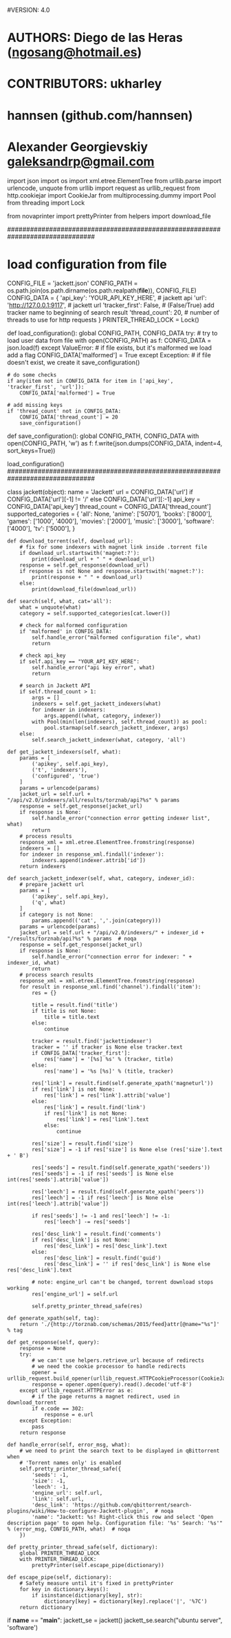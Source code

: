 #VERSION: 4.0
# AUTHORS: Diego de las Heras (ngosang@hotmail.es)
# CONTRIBUTORS: ukharley
#               hannsen (github.com/hannsen)
#               Alexander Georgievskiy <galeksandrp@gmail.com>

import json
import os
import xml.etree.ElementTree
from urllib.parse import urlencode, unquote
from urllib import request as urllib_request
from http.cookiejar import CookieJar
from multiprocessing.dummy import Pool
from threading import Lock

from novaprinter import prettyPrinter
from helpers import download_file


###############################################################################
# load configuration from file
CONFIG_FILE = 'jackett.json'
CONFIG_PATH = os.path.join(os.path.dirname(os.path.realpath(__file__)), CONFIG_FILE)
CONFIG_DATA = {
    'api_key': 'YOUR_API_KEY_HERE',  # jackett api
    'url': 'http://127.0.0.1:9117',  # jackett url
    'tracker_first': False,          # (False/True) add tracker name to beginning of search result
    'thread_count': 20,              # number of threads to use for http requests
}
PRINTER_THREAD_LOCK = Lock()


def load_configuration():
    global CONFIG_PATH, CONFIG_DATA
    try:
        # try to load user data from file
        with open(CONFIG_PATH) as f:
            CONFIG_DATA = json.load(f)
    except ValueError:
        # if file exists, but it's malformed we load add a flag
        CONFIG_DATA['malformed'] = True
    except Exception:
        # if file doesn't exist, we create it
        save_configuration()

    # do some checks
    if any(item not in CONFIG_DATA for item in ['api_key', 'tracker_first', 'url']):
        CONFIG_DATA['malformed'] = True

    # add missing keys
    if 'thread_count' not in CONFIG_DATA:
        CONFIG_DATA['thread_count'] = 20
        save_configuration()


def save_configuration():
    global CONFIG_PATH, CONFIG_DATA
    with open(CONFIG_PATH, 'w') as f:
        f.write(json.dumps(CONFIG_DATA, indent=4, sort_keys=True))


load_configuration()
###############################################################################


class jackett(object):
    name = 'Jackett'
    url = CONFIG_DATA['url'] if CONFIG_DATA['url'][-1] != '/' else CONFIG_DATA['url'][:-1]
    api_key = CONFIG_DATA['api_key']
    thread_count = CONFIG_DATA['thread_count']
    supported_categories = {
        'all': None,
        'anime': ['5070'],
        'books': ['8000'],
        'games': ['1000', '4000'],
        'movies': ['2000'],
        'music': ['3000'],
        'software': ['4000'],
        'tv': ['5000'],
    }

    def download_torrent(self, download_url):
        # fix for some indexers with magnet link inside .torrent file
        if download_url.startswith('magnet:?'):
            print(download_url + " " + download_url)
        response = self.get_response(download_url)
        if response is not None and response.startswith('magnet:?'):
            print(response + " " + download_url)
        else:
            print(download_file(download_url))

    def search(self, what, cat='all'):
        what = unquote(what)
        category = self.supported_categories[cat.lower()]

        # check for malformed configuration
        if 'malformed' in CONFIG_DATA:
            self.handle_error("malformed configuration file", what)
            return

        # check api_key
        if self.api_key == "YOUR_API_KEY_HERE":
            self.handle_error("api key error", what)
            return

        # search in Jackett API
        if self.thread_count > 1:
            args = []
            indexers = self.get_jackett_indexers(what)
            for indexer in indexers:
                args.append((what, category, indexer))
            with Pool(min(len(indexers), self.thread_count)) as pool:
                pool.starmap(self.search_jackett_indexer, args)
        else:
            self.search_jackett_indexer(what, category, 'all')

    def get_jackett_indexers(self, what):
        params = [
            ('apikey', self.api_key),
            ('t', 'indexers'),
            ('configured', 'true')
        ]
        params = urlencode(params)
        jacket_url = self.url + "/api/v2.0/indexers/all/results/torznab/api?%s" % params
        response = self.get_response(jacket_url)
        if response is None:
            self.handle_error("connection error getting indexer list", what)
            return
        # process results
        response_xml = xml.etree.ElementTree.fromstring(response)
        indexers = []
        for indexer in response_xml.findall('indexer'):
            indexers.append(indexer.attrib['id'])
        return indexers

    def search_jackett_indexer(self, what, category, indexer_id):
        # prepare jackett url
        params = [
            ('apikey', self.api_key),
            ('q', what)
        ]
        if category is not None:
            params.append(('cat', ','.join(category)))
        params = urlencode(params)
        jacket_url = self.url + "/api/v2.0/indexers/" + indexer_id + "/results/torznab/api?%s" % params  # noqa
        response = self.get_response(jacket_url)
        if response is None:
            self.handle_error("connection error for indexer: " + indexer_id, what)
            return
        # process search results
        response_xml = xml.etree.ElementTree.fromstring(response)
        for result in response_xml.find('channel').findall('item'):
            res = {}

            title = result.find('title')
            if title is not None:
                title = title.text
            else:
                continue

            tracker = result.find('jackettindexer')
            tracker = '' if tracker is None else tracker.text
            if CONFIG_DATA['tracker_first']:
                res['name'] = '[%s] %s' % (tracker, title)
            else:
                res['name'] = '%s [%s]' % (title, tracker)

            res['link'] = result.find(self.generate_xpath('magneturl'))
            if res['link'] is not None:
                res['link'] = res['link'].attrib['value']
            else:
                res['link'] = result.find('link')
                if res['link'] is not None:
                    res['link'] = res['link'].text
                else:
                    continue

            res['size'] = result.find('size')
            res['size'] = -1 if res['size'] is None else (res['size'].text + ' B')

            res['seeds'] = result.find(self.generate_xpath('seeders'))
            res['seeds'] = -1 if res['seeds'] is None else int(res['seeds'].attrib['value'])

            res['leech'] = result.find(self.generate_xpath('peers'))
            res['leech'] = -1 if res['leech'] is None else int(res['leech'].attrib['value'])

            if res['seeds'] != -1 and res['leech'] != -1:
                res['leech'] -= res['seeds']

            res['desc_link'] = result.find('comments')
            if res['desc_link'] is not None:
                res['desc_link'] = res['desc_link'].text
            else:
                res['desc_link'] = result.find('guid')
                res['desc_link'] = '' if res['desc_link'] is None else res['desc_link'].text

            # note: engine_url can't be changed, torrent download stops working
            res['engine_url'] = self.url

            self.pretty_printer_thread_safe(res)

    def generate_xpath(self, tag):
        return './{http://torznab.com/schemas/2015/feed}attr[@name="%s"]' % tag

    def get_response(self, query):
        response = None
        try:
            # we can't use helpers.retrieve_url because of redirects
            # we need the cookie processor to handle redirects
            opener = urllib_request.build_opener(urllib_request.HTTPCookieProcessor(CookieJar()))
            response = opener.open(query).read().decode('utf-8')
        except urllib_request.HTTPError as e:
            # if the page returns a magnet redirect, used in download_torrent
            if e.code == 302:
                response = e.url
        except Exception:
            pass
        return response

    def handle_error(self, error_msg, what):
        # we need to print the search text to be displayed in qBittorrent when
        # 'Torrent names only' is enabled
        self.pretty_printer_thread_safe({
            'seeds': -1,
            'size': -1,
            'leech': -1,
            'engine_url': self.url,
            'link': self.url,
            'desc_link': 'https://github.com/qbittorrent/search-plugins/wiki/How-to-configure-Jackett-plugin',  # noqa
            'name': "Jackett: %s! Right-click this row and select 'Open description page' to open help. Configuration file: '%s' Search: '%s'" % (error_msg, CONFIG_PATH, what)  # noqa
        })

    def pretty_printer_thread_safe(self, dictionary):
        global PRINTER_THREAD_LOCK
        with PRINTER_THREAD_LOCK:
            prettyPrinter(self.escape_pipe(dictionary))

    def escape_pipe(self, dictionary):
        # Safety measure until it's fixed in prettyPrinter
        for key in dictionary.keys():
            if isinstance(dictionary[key], str):
                dictionary[key] = dictionary[key].replace('|', '%7C')
        return dictionary


if __name__ == "__main__":
    jackett_se = jackett()
    jackett_se.search("ubuntu server", 'software')